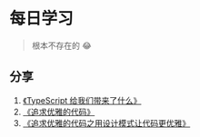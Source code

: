 # 每日学习

> 根本不存在的 :joy:

## 分享

1. [《TypeScript 给我们带来了什么》](https://github.com/zongzi531/daily-learning/blob/master/share/TypeScript%20%E7%BB%99%E6%88%91%E4%BB%AC%E5%B8%A6%E6%9D%A5%E4%BA%86%E4%BB%80%E4%B9%88.pdf)
2. [《追求优雅的代码》](https://github.com/zongzi531/daily-learning/blob/master/share/%E8%BF%BD%E6%B1%82%E4%BC%98%E9%9B%85%E7%9A%84%E4%BB%A3%E7%A0%81.pdf)
3. [《追求优雅的代码之用设计模式让代码更优雅》](https://github.com/zongzi531/daily-learning/blob/master/share/%E8%BF%BD%E6%B1%82%E4%BC%98%E9%9B%85%E7%9A%84%E4%BB%A3%E7%A0%812.pdf)
